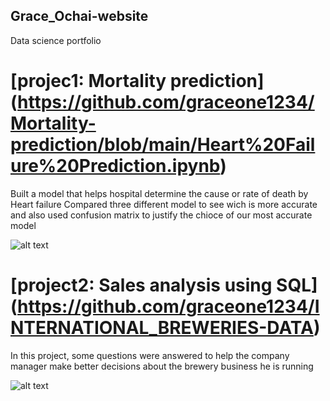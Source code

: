 ## Grace_Ochai-website
Data science portfolio

# [projec1: Mortality prediction] (https://github.com/graceone1234/Mortality-prediction/blob/main/Heart%20Failure%20Prediction.ipynb)
Built a model that helps hospital determine the cause or rate of death by Heart failure
Compared three different model to see wich is more accurate and also used confusion matrix to justify the chioce of our most accurate model

![alt text](https://dpbnri2zg3lc2.cloudfront.net/en/wp-content/uploads/2021/03/data_visualization.jpg)


# [project2: Sales analysis using SQL] (https://github.com/graceone1234/INTERNATIONAL_BREWERIES-DATA)
In this project, some questions were answered to help the company manager make better decisions about the brewery business he is running

![alt text](https://github.com/graceone1234/Fatal-Accident-EDA/blob/d4a23264ed4eaac05c854c85601729edc9de2d0e/powerbi%20prjct%20(1)%20(1).pbix)
